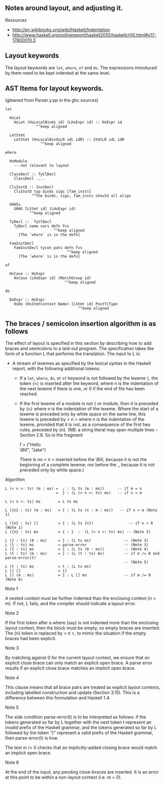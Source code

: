 Notes around layout, and adjusting it.
--------------------------------------

Resources

  * <http://en.wikibooks.org/wiki/Haskell/Indentation>
  * <http://www.haskell.org/onlinereport/haskell2010/haskellch10.html#x17-17800010.3>

## Layout keywords

The layout keywords are `let`, `where`, `of` and `do`. The expressions
introduced by them need to be kept indented at the same level.

## AST Items for layout keywords.

(gleaned from Parser.y.pp in the ghc sources)

`let`


```
  HsLet
    HsLet (HsLocalBinds id) (LHsExpr id) :: HsExpr id
              ^^keep aligned

  LetStmt
    LetStmt (HsLocalBindsLR idL idR) :: StmtLR idL idR
                ^^keep aligned
```

`where`

```
  HsModule
    -- not relevant to layout

  ClassDecl :: TyClDecl
    ClassDecl ....

  ClsInstD :: InstDecl
    ClsInstD typ binds sigs [fam_insts]
            ^^the binds, sigs, fam_insts should all align

  GRHSs
    GRHS [LStmt id] (LHsExpr id)
           ^^keep aligned

  TyDecl ::  TyClDecl
    TyDecl name vars defn fvs
                      ^^keep aligned
      [The `where` is in the defn]

  FamInstDecl
    FamInstDecl tycon pats defn fvs
                            ^^keep aligned
      [The `where` is in the defn]
```

`of`

```
  HsCase :: HsExpr
    HsCase (LHsExpr id) (MatchGroup id)
                           ^^keep aligned
```

`do`

```
  DoExpr :: HsExpr
    HsDo (HsStmtContext Name) [LStmt id] PostTcType
                                 ^^keep aligned
```


## The braces / semicolon insertion algorithm is as follows


The effect of layout is specified in this section by describing how to
add braces and semicolons to a laid-out program. The specification
takes the form of a function L that performs the translation. The
input to L is:

  * A stream of lexemes as specified by the lexical syntax in the
    Haskell report, with the following additional tokens:

    * If a `let`, `where`, `do`, or `of` keyword is not followed by
      the lexeme `{`, the token `{n}` is inserted after the keyword,
      where n is the indentation of the next lexeme if there is one,
      or 0 if the end of file has been reached.

    * If the first lexeme of a module is not `{` or module, then it is
      preceded by `{n}` where n is the indentation of the lexeme.
      Where the start of a lexeme is preceded only by white space on
      the same line, this lexeme is preceded by < n > where n is the
      indentation of the lexeme, provided that it is not, as a
      consequence of the first two rules, preceded by {n}. (NB: a
      string literal may span multiple lines – Section 2.6. So in
      the fragment

         f = ("Hello \
                  \Bill", "Jake")

      There is no < n > inserted before the \Bill, because it is not
      the beginning of a complete lexeme; nor before the ,, because
      it is not preceded only by white space.)


Algorithm

    L (< n >: ts) (m : ms) =  ; : (L ts (m : ms))      -- if m = n
                           =  } : (L (< n >: ts) ms)   -- if n < m

    L (< n >: ts) ms        = L ts ms

    L ({n} : ts) (m : ms)   = { : (L ts (n : m : ms))   -- if n > m (Note 1)

    L ({n} : ts) []         = { : (L ts [n])                -- if n > 0 (Note 1)
    L ({n} : ts) ms         = { : }  :  (L (< n >: ts) ms) -- (Note 2)

    L (} : ts) (0 : ms)     = } : (L ts ms)               -- (Note 3)
    L (} : ts) ms           = parse-error                 -- (Note 3)
    L ({ : ts) ms           = { : (L ts (0 : ms))         -- (Note 4)
    L (t : ts) (m : ms)     = } : (L (t : ts) ms)         -- if m /= 0 and parse-error(t)
                                                          -- (Note 5)
    L (t : ts) ms           = t : (L ts ms)
    L [] []                 = []
    L [] (m : ms)           = } : L [] ms                 -- if m /= 0 (Note 6)


Note 1

A nested context must be further indented than the enclosing context
(n > m). If not, L fails, and the compiler should indicate a layout
error.

Note 2

If the first token after a where (say) is not indented more than the
enclosing layout context, then the block must be empty, so empty
braces are inserted. The {n} token is replaced by < n >, to mimic the
situation if the empty braces had been explicit.

Note 3

By matching against 0 for the current layout context, we ensure that
an explicit close brace can only match an explicit open brace. A parse
error results if an explicit close brace matches an implicit open
brace.

Note 4

This clause means that all brace pairs are treated as explicit layout
contexts, including labelled construction and update (Section 3.15).
This is a difference between this formulation and Haskell 1.4.

Note 5

The side condition parse-error(t) is to be interpreted as follows: if
the tokens generated so far by L together with the next token t
represent an invalid prefix of the Haskell grammar, and the tokens
generated so far by L followed by the token “}” represent a valid
prefix of the Haskell grammar, then parse-error(t) is true.

The test m /= 0 checks that an implicitly-added closing brace would
match an implicit open brace.

Note 6

At the end of the input, any pending close-braces are inserted. It is
an error at this point to be within a non-layout context (i.e. m = 0).

